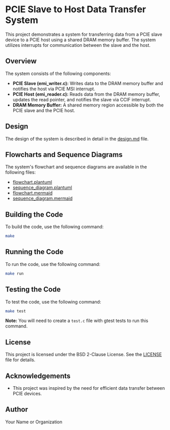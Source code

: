 # PCIE Slave to Host Data Transfer System

This project demonstrates a system for transferring data from a PCIE slave device to a PCIE host using a shared DRAM memory buffer. The system utilizes interrupts for communication between the slave and the host.

## Overview

The system consists of the following components:

*   **PCIE Slave (emi\_writer.c):** Writes data to the DRAM memory buffer and notifies the host via PCIE MSI interrupt.
*   **PCIE Host (emi\_reader.c):** Reads data from the DRAM memory buffer, updates the read pointer, and notifies the slave via CCIF interrupt.
*   **DRAM Memory Buffer:** A shared memory region accessible by both the PCIE slave and the PCIE host.

## Design

The design of the system is described in detail in the [design.md](design.md) file.

## Flowcharts and Sequence Diagrams

The system's flowchart and sequence diagrams are available in the following files:

*   [flowchart.plantuml](flowchart.plantuml)
*   [sequence\_diagram.plantuml](sequence_diagram.plantuml)
*   [flowchart.mermaid](flowchart.mermaid)
*   [sequence\_diagram.mermaid](sequence_diagram.mermaid)

## Building the Code

To build the code, use the following command:

```bash
make
```

## Running the Code

To run the code, use the following command:

```bash
make run
```

## Testing the Code

To test the code, use the following command:

```bash
make test
```

**Note:** You will need to create a `test.c` file with gtest tests to run this command.

## License

This project is licensed under the BSD 2-Clause License. See the [LICENSE](LICENSE) file for details.

## Acknowledgements

*   This project was inspired by the need for efficient data transfer between PCIE devices.

## Author

Your Name or Organization
